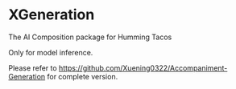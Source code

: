 # XGeneration
The AI Composition package for Humming Tacos

Only for model inference. 

Please refer to https://github.com/Xuening0322/Accompaniment-Generation for complete version.
